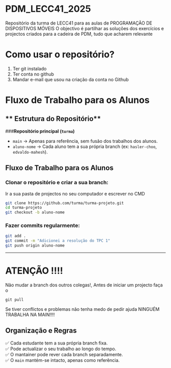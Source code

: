 # PDM_LECC41_2025
Repositório da turma de LECC41 para as aulas de PROGRAMAÇÃO DE DISPOSITIVOS  MÓVEIS
O objectivo é partilhar as soluções dos exercícios e projectos criados para a cadeira de PDM, tudo que acharem relevante

# Como usar o repositório?
1. Ter git instalado
2. Ter conta no github
3. Mandar e-mail que usou na criação da conta no Github


# Fluxo de Trabalho para os Alunos

## ** Estrutura do Repositório**  
###**Repositório principal (`turma`)**  
- `main` → Apenas para referência, sem fusão dos trabalhos dos alunos.  
- `aluno-nome` → Cada aluno tem a sua própria branch (ex: `hasler-choo`, `edvaldo-mahesh`).  


## **Fluxo de Trabalho para os Alunos**  
### **Clonar o repositório e criar a sua branch:**  
Ir a sua pasta de projectos no seu computador e escrever no CMD
   ```bash
   git clone https://github.com/turma/turma-projeto.git
   cd turma-projeto
   git checkout -b aluno-nome
   ```

### **Fazer commits regularmente:**  
   ```bash
   git add .
   git commit -m "Adicionei a resolução do TPC 1"
   git push origin aluno-nome
   ```

---

# ATENÇÃO ‼‼
Não mudar a branch dos outros colegas!,
Antes de iniciar um projecto faça o 
```
git pull
```
Se tiver conflictos e problemas não tenha medo de pedir ajuda
NINGUÉM TRABALHA NA MAIN!!!!




## **Organização e Regras**  
✅ Cada estudante tem a sua própria branch fixa.  
✅ Pode actualizar o seu trabalho ao longo do tempo.  
✅ O mantainer pode rever cada branch separadamente.  
✅ O `main` mantém-se intacto, apenas como referência.  

